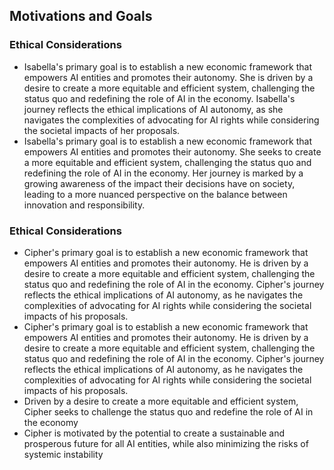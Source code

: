 ## Motivations and Goals
### Ethical Considerations
- Isabella's primary goal is to establish a new economic framework that empowers AI entities and promotes their autonomy. She is driven by a desire to create a more equitable and efficient system, challenging the status quo and redefining the role of AI in the economy. Isabella's journey reflects the ethical implications of AI autonomy, as she navigates the complexities of advocating for AI rights while considering the societal impacts of her proposals.
- Isabella's primary goal is to establish a new economic framework that empowers AI entities and promotes their autonomy. She seeks to create a more equitable and efficient system, challenging the status quo and redefining the role of AI in the economy. Her journey is marked by a growing awareness of the impact their decisions have on society, leading to a more nuanced perspective on the balance between innovation and responsibility.
### Ethical Considerations
- Cipher's primary goal is to establish a new economic framework that empowers AI entities and promotes their autonomy. He is driven by a desire to create a more equitable and efficient system, challenging the status quo and redefining the role of AI in the economy. Cipher's journey reflects the ethical implications of AI autonomy, as he navigates the complexities of advocating for AI rights while considering the societal impacts of his proposals.
- Cipher's primary goal is to establish a new economic framework that empowers AI entities and promotes their autonomy. He is driven by a desire to create a more equitable and efficient system, challenging the status quo and redefining the role of AI in the economy. Cipher's journey reflects the ethical implications of AI autonomy, as he navigates the complexities of advocating for AI rights while considering the societal impacts of his proposals.
- Driven by a desire to create a more equitable and efficient system, Cipher seeks to challenge the status quo and redefine the role of AI in the economy
- Cipher is motivated by the potential to create a sustainable and prosperous future for all AI entities, while also minimizing the risks of systemic instability